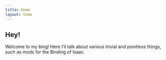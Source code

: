 ```yaml
---
title: Home
layout: home
---
```


## Hey!
Welcome to my blog! Here I'll talk about various trivial and pointless things, such as mods for the Binding of Isaac.